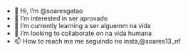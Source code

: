- 👋 Hi, I’m @soaresgatao
- 👀 I’m interested in ser aprovado
- 🌱 I’m currently learning a ser alguemm na vida
- 💞️ I’m looking to collaborate on na vida humana
- 📫 How to reach me me seguindo no insta,@soares13_nf

<!---
soaresgatao/soaresgatao is a ✨ special ✨ repository because its `README.md` (this file) appears on your GitHub profile.
You can click the Preview link to take a look at your changes.
--->
